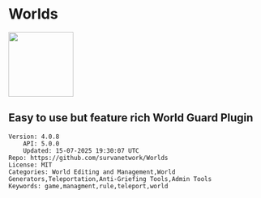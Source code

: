 # Worlds
<img src="https://raw.githubusercontent.com/survanetwork/Worlds/fb233826765f2170fc43671c8bf4b92ac21ed35e/icon.png" width="128" height="128" />

## Easy to use but feature rich World Guard Plugin
```properties
Version: 4.0.8
    API: 5.0.0
    Updated: 15-07-2025 19:30:07 UTC
Repo: https://github.com/survanetwork/Worlds
License: MIT
Categories: World Editing and Management,World Generators,Teleportation,Anti-Griefing Tools,Admin Tools
Keywords: game,managment,rule,teleport,world
```